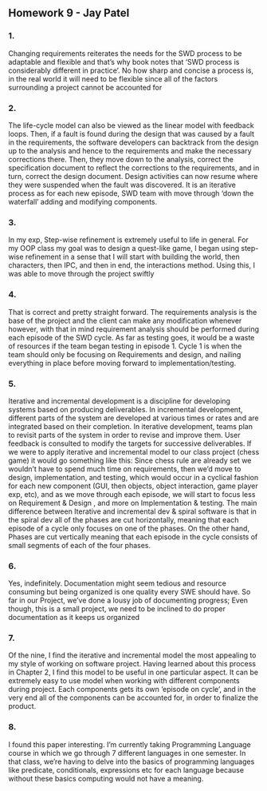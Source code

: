 ## Homework 9 - Jay Patel ##

### 1. ###
Changing requirements reiterates the needs for the SWD process to be adaptable and flexible and that’s why book notes that ‘SWD process is considerably different in practice’. No how sharp and concise a process is, in the real world it will need to be flexible since all of the factors surrounding a project cannot be accounted for
### 2. ###
The life-cycle model can also be viewed as the linear model with feedback loops. Then, if a fault is found during the design that was caused by a fault in the requirements, the software developers can backtrack from the design up to the analysis and hence to the requirements and make the necessary corrections there. Then, they move down to the analysis, correct the specification document to reflect the corrections to the requirements, and in turn, correct the design document. Design activities can now resume where they were suspended when the fault was discovered. It is an iterative process as for each new episode, SWD team with move through ‘down the waterfall’ adding and modifying components.
### 3. ###
In my exp, Step-wise refinement is extremely useful to life in general. For my OOP class my goal was to design a quest-like game, I began using step-wise refinement in a sense that I will start with building the world, then characters, then IPC, and then in end, the interactions method. Using this, I was able to move through the project swiftly
### 4. ###
That is correct and pretty straight forward. The requirements analysis is the base of the project and the client can make any modification whenever however, with that in mind requirement analysis should be performed during each episode of the SWD cycle. As far as testing goes, it would be a waste of resources if the team began testing in episode 1. Cycle 1 is when the team should only be focusing on Requirements and design, and nailing everything in place before moving forward to implementation/testing.
### 5. ###
Iterative and incremental development is a discipline for developing systems based on producing deliverables. In incremental development, different parts of the system are developed at various times or rates and are integrated based on their completion. In iterative development, teams plan to revisit parts of the system in order to revise and improve them. User feedback is consulted to modify the targets for successive deliverables. If we were to apply iterative and incremental model to our class project (chess game) it would go something like this: Since chess rule are already set we wouldn’t have to spend much time on requirements, then we’d move to design, implementation, and testing, which would occur in a cyclical fashion for each new component (GUI, then objects, object interaction, game player exp, etc), and as we move through each episode, we will start to focus less on Requirement & Design , and more on Implementation & testing. The main difference between Iterative and incremental dev & spiral software is that in the spiral dev all of the phases are cut horizontally, meaning that each episode of a cycle only focuses on one of the phases. On the other hand, Phases are cut vertically meaning that each episode in the cycle consists of small segments of each of the four phases.
### 6. ###
Yes, indefinitely. Documentation might seem tedious and resource consuming but being organized is one quality every SWE should have. So far in our Project, we’ve done a lousy job of documenting progress; Even though, this is a small project, we need to be inclined to do proper documentation as it keeps us organized
### 7. ###
Of the nine, I find the iterative and incremental model the most appealing to my style of working on software project. Having learned about this process in Chapter 2, I find this model to be useful in one particular aspect. It can be extremely easy to use model when working with different components during project. Each components gets its own ‘episode on cycle’, and in the very end all of the components can be accounted for, in order to finalize the product.
### 8. ###
I found this paper interesting. I’m currently taking Programming Language course in which we go through 7 different languages in one semester. In that class, we’re having to delve into the basics of programming languages like predicate, conditionals, expressions etc for each language because without these basics computing would not have a meaning.